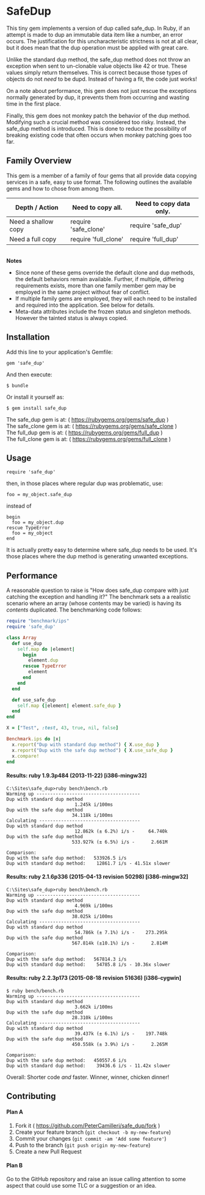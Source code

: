 # SafeDup

This tiny gem implements a version of dup called safe_dup. In Ruby, if an
attempt is made to dup an immutable data item like a number, an error occurs.
The justification for this uncharacteristic strictness is not at all clear, but
it does mean that the dup operation must be applied with great care.

Unlike the standard dup method, the safe\_dup method does not throw an
exception when sent to un-clonable value objects like 42 or true. These values
simply return themselves. This is correct because those types of objects do
not _need_ to be dupd. Instead of having a fit, the code just works!

On a note about performance, this gem does not just rescue the exceptions
normally generated by dup, it prevents them from occurring and wasting time
in the first place.

Finally, this gem does not monkey patch the behavior of the dup method.
Modifying such a crucial method was considered too risky. Instead, the
safe_dup method is introduced. This is done to reduce the possibility of
breaking existing code that often occurs when monkey patching goes too far.

## Family Overview

This gem is a member of a family of four gems that all provide data copying
services in a safe, easy to use format. The following outlines the available
gems and how to chose from among them.

Depth / Action | Need to copy all. | Need to copy data only.
---------------|------------------------------|------------
Need a shallow copy | require 'safe\_clone' | require 'safe\_dup'
Need a full copy    | require 'full\_clone' | require 'full\_dup'

<br>**Notes**
* Since none of these gems override the default clone and dup
methods, the default behaviors remain available. Further, if multiple,
differing requirements exists, more than one family member gem may be
employed in the same project without fear of conflict.
* If multiple family gems are employed, they will each need to be installed and
required into the application. See below for details.
* Meta-data attributes include the frozen status and singleton methods. However
the tainted status is always copied.


## Installation

Add this line to your application's Gemfile:

    gem 'safe_dup'

And then execute:

    $ bundle

Or install it yourself as:

    $ gem install safe_dup

The safe_dup gem is at: ( https://rubygems.org/gems/safe_dup )
<br>The safe_clone gem is at: ( https://rubygems.org/gems/safe_clone )
<br>The full_dup gem is at: ( https://rubygems.org/gems/full_dup )
<br>The full_clone gem is at: ( https://rubygems.org/gems/full_clone )

## Usage

    require 'safe_dup'

then, in those places where regular dup was problematic, use:

    foo = my_object.safe_dup

instead of

    begin
      foo = my_object.dup
    rescue TypeError
      foo = my_object
    end

It is actually pretty easy to determine where safe_dup needs to be used. It's
those places where the dup method is generating unwanted exceptions.

## Performance
A reasonable question to raise is "How does safe\_dup compare with just
catching the exception and handling it?" The benchmark sets a a realistic
scenario where an array (whose contents may be varied) is having its
_contents_ duplicated. The benchmarking code follows:

```ruby
require "benchmark/ips"
require 'safe_dup'

class Array
  def use_dup
    self.map do |element|
      begin
        element.dup
      rescue TypeError
        element
      end
    end
  end

  def use_safe_dup
    self.map {|element| element.safe_dup }
  end
end

X = ["Test", :test, 43, true, nil, false]

Benchmark.ips do |x|
  x.report("Dup with standard dup method") { X.use_dup }
  x.report("Dup with the safe dup method") { X.use_safe_dup }
  x.compare!
end
```

#### Results: ruby 1.9.3p484 (2013-11-22) [i386-mingw32]
    C:\Sites\safe_dup>ruby bench\bench.rb
    Warming up --------------------------------------
    Dup with standard dup method
                             1.245k i/100ms
    Dup with the safe dup method
                            34.118k i/100ms
    Calculating -------------------------------------
    Dup with standard dup method
                             12.862k (± 6.2%) i/s -     64.740k
    Dup with the safe dup method
                            533.927k (± 6.5%) i/s -      2.661M

    Comparison:
    Dup with the safe dup method:   533926.5 i/s
    Dup with standard dup method:    12861.7 i/s - 41.51x slower

#### Results: ruby 2.1.6p336 (2015-04-13 revision 50298) [i386-mingw32]
    C:\Sites\safe_dup>ruby bench\bench.rb
    Warming up --------------------------------------
    Dup with standard dup method
                             4.969k i/100ms
    Dup with the safe dup method
                            38.025k i/100ms
    Calculating -------------------------------------
    Dup with standard dup method
                             54.786k (± 7.1%) i/s -    273.295k
    Dup with the safe dup method
                            567.814k (±10.1%) i/s -      2.814M

    Comparison:
    Dup with the safe dup method:   567814.3 i/s
    Dup with standard dup method:    54785.8 i/s - 10.36x slower

#### Results: ruby 2.2.3p173 (2015-08-18 revision 51636) [i386-cygwin]
    $ ruby bench/bench.rb
    Warming up --------------------------------------
    Dup with standard dup method
                             3.662k i/100ms
    Dup with the safe dup method
                            28.310k i/100ms
    Calculating -------------------------------------
    Dup with standard dup method
                             39.437k (± 6.1%) i/s -    197.748k
    Dup with the safe dup method
                            450.558k (± 3.9%) i/s -      2.265M

    Comparison:
    Dup with the safe dup method:   450557.6 i/s
    Dup with standard dup method:    39436.6 i/s - 11.42x slower



Overall: Shorter code  _and_ faster. Winner, winner, chicken dinner!

## Contributing

#### Plan A

1. Fork it ( https://github.com/PeterCamilleri/safe_dup/fork )
2. Create your feature branch (`git checkout -b my-new-feature`)
3. Commit your changes (`git commit -am 'Add some feature'`)
4. Push to the branch (`git push origin my-new-feature`)
5. Create a new Pull Request

#### Plan B

Go to the GitHub repository and raise an issue calling attention to some
aspect that could use some TLC or a suggestion or an idea.

